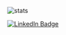 ![stats](https://github-readme-stats.vercel.app/api?username=eliot996&show_icons=true&&count_private=true&theme=gotham)

<div id="badges">
  <a href="https://www.linkedin.com/in/mathias-nielsen-189a25a9/" target="_blank">
    <img src="https://img.shields.io/badge/LinkedIn-blue?style=for-the-badge&logo=linkedin&logoColor=white" alt="LinkedIn Badge"/>
  </a>
</div>
